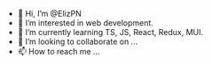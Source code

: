 - 👋 Hi, I’m @ElizPN
- 👀 I’m interested in web development.
- 🌱 I’m currently learning TS, JS, React, Redux, MUI.
- 💞️ I’m looking to collaborate on ...
- 📫 How to reach me ...

<!---
ElizPN/ElizPN is a ✨ special ✨ repository because its `README.md` (this file) appears on your GitHub profile.
You can click the Preview link to take a look at your changes.
--->

